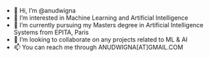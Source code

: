 - 👋 Hi, I’m @anudwigna
- 👀 I’m interested in Machine Learning and Artificial Intelligence
- 🌱 I’m currently pursuing my Masters degree in Artificial Intelligence Systems from EPITA, Paris
- 💞️ I’m looking to collaborate on any projects related to ML & AI
- 📫 You can reach me through ANUDWIGNA[AT]GMAIL.COM

<!---
anudwigna/anudwigna is a ✨ special ✨ repository because its `README.md` (this file) appears on your GitHub profile.
You can click the Preview link to take a look at your changes.
--->
